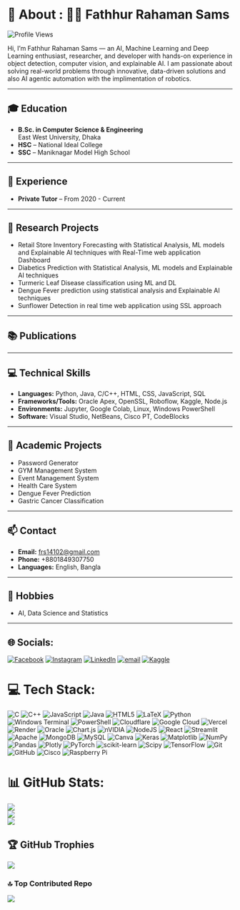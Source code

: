 # 💫 About : 👨‍💻 Fathhur Rahaman Sams
![Profile Views](https://komarev.com/ghpvc/?username=Shams200648&color=red&style=flat-square)

Hi, I’m Fathhur Rahaman Sams — an AI, Machine Learning and Deep Learning enthusiast, researcher, and developer with hands-on experience in object detection,
computer vision, and explainable AI. I am passionate about solving real-world problems through innovative, data-driven solutions and also AI agentic automation with the implimentation of robotics.

---

## 🎓 Education
 
- **B.Sc. in Computer Science & Engineering**  
  East West University, Dhaka 
- **HSC** – National Ideal College 
- **SSC** – Maniknagar Model High School 



---

## 💼 Experience

- **Private Tutor** – From 2020 - Current

---

## 🧠 Research Projects

- Retail Store Inventory Forecasting with Statistical Analysis, ML models and Explainable AI techniques with Real-Time web application Dashboard
- Diabetics Prediction with Statistical Analysis, ML models and Explainable AI techniques
- Turmeric Leaf Disease classification using ML and DL  
- Dengue Fever prediction using statistical analysis and Explainable AI techniques 
- Sunflower Detection in real time web application using SSL approach 

---

## 📚 Publications



---

## 💻 Technical Skills

- **Languages:** Python, Java, C/C++, HTML, CSS, JavaScript, SQL  
- **Frameworks/Tools:**  Oracle Apex, OpenSSL, Roboflow, Kaggle, Node.js  
- **Environments:** Jupyter, Google Colab, Linux, Windows PowerShell  
- **Software:** Visual Studio, NetBeans, Cisco PT, CodeBlocks

---

## 📂 Academic Projects

- Password Generator  
- GYM Management System  
- Event Management System
- Health Care System  
- Dengue Fever Prediction
- Gastric Cancer Classification


---

## 📫 Contact

- **Email:** frs14102@gmail.com  
- **Phone:** +8801849307750  
- **Languages:** English, Bangla  

---

## 📌 Hobbies

- AI, Data Science and Statistics  


---
## 🌐 Socials:
[![Facebook](https://img.shields.io/badge/Facebook-%231877F2.svg?logo=Facebook&logoColor=white)](https://facebook.com/f.rahaman.shams) [![Instagram](https://img.shields.io/badge/Instagram-%23E4405F.svg?logo=Instagram&logoColor=white)](https://instagram.com/_shams_alvii_) [![LinkedIn](https://img.shields.io/badge/LinkedIn-%230077B5.svg?logo=linkedin&logoColor=white)](https://www.linkedin.com/in/fathhur-rahaman-sams-43604b31a) [![email](https://img.shields.io/badge/Email-D14836?logo=gmail&logoColor=white)](mailto:frs14102@gmail.com) [![Kaggle](https://img.shields.io/badge/Kaggle-20BEFF?logo=kaggle&logoColor=white)](https://www.kaggle.com/fathhurrahamansams)

# 💻 Tech Stack:
![C](https://img.shields.io/badge/c-%2300599C.svg?style=flat&logo=c&logoColor=white) ![C++](https://img.shields.io/badge/c++-%2300599C.svg?style=flat&logo=c%2B%2B&logoColor=white) ![JavaScript](https://img.shields.io/badge/javascript-%23323330.svg?style=flat&logo=javascript&logoColor=%23F7DF1E) ![Java](https://img.shields.io/badge/java-%23ED8B00.svg?style=flat&logo=openjdk&logoColor=white) ![HTML5](https://img.shields.io/badge/html5-%23E34F26.svg?style=flat&logo=html5&logoColor=white) ![LaTeX](https://img.shields.io/badge/latex-%23008080.svg?style=flat&logo=latex&logoColor=white) ![Python](https://img.shields.io/badge/python-3670A0?style=flat&logo=python&logoColor=ffdd54) ![Windows Terminal](https://img.shields.io/badge/Windows%20Terminal-%234D4D4D.svg?style=flat&logo=windows-terminal&logoColor=white) ![PowerShell](https://img.shields.io/badge/PowerShell-%235391FE.svg?style=flat&logo=powershell&logoColor=white) ![Cloudflare](https://img.shields.io/badge/Cloudflare-F38020?style=flat&logo=Cloudflare&logoColor=white) ![Google Cloud](https://img.shields.io/badge/GoogleCloud-%234285F4.svg?style=flat&logo=google-cloud&logoColor=white) ![Vercel](https://img.shields.io/badge/vercel-%23000000.svg?style=flat&logo=vercel&logoColor=white) ![Render](https://img.shields.io/badge/Render-%46E3B7.svg?style=flat&logo=render&logoColor=white) ![Oracle](https://img.shields.io/badge/Oracle-F80000?style=flat&logo=oracle&logoColor=white) ![Chart.js](https://img.shields.io/badge/chart.js-F5788D.svg?style=flat&logo=chart.js&logoColor=white) ![nVIDIA](https://img.shields.io/badge/cuda-000000.svg?style=flat&logo=nVIDIA&logoColor=green) ![NodeJS](https://img.shields.io/badge/node.js-6DA55F?style=flat&logo=node.js&logoColor=white) ![React](https://img.shields.io/badge/react-%2320232a.svg?style=flat&logo=react&logoColor=%2361DAFB) ![Streamlit](https://img.shields.io/badge/Streamlit-%23FE4B4B.svg?style=flat&logo=streamlit&logoColor=white) ![Apache](https://img.shields.io/badge/apache-%23D42029.svg?style=flat&logo=apache&logoColor=white) ![MongoDB](https://img.shields.io/badge/MongoDB-%234ea94b.svg?style=flat&logo=mongodb&logoColor=white) ![MySQL](https://img.shields.io/badge/mysql-4479A1.svg?style=flat&logo=mysql&logoColor=white) ![Canva](https://img.shields.io/badge/Canva-%2300C4CC.svg?style=flat&logo=Canva&logoColor=white) ![Keras](https://img.shields.io/badge/Keras-%23D00000.svg?style=flat&logo=Keras&logoColor=white) ![Matplotlib](https://img.shields.io/badge/Matplotlib-%23ffffff.svg?style=flat&logo=Matplotlib&logoColor=black) ![NumPy](https://img.shields.io/badge/numpy-%23013243.svg?style=flat&logo=numpy&logoColor=white) ![Pandas](https://img.shields.io/badge/pandas-%23150458.svg?style=flat&logo=pandas&logoColor=white) ![Plotly](https://img.shields.io/badge/Plotly-%233F4F75.svg?style=flat&logo=plotly&logoColor=white) ![PyTorch](https://img.shields.io/badge/PyTorch-%23EE4C2C.svg?style=flat&logo=PyTorch&logoColor=white) ![scikit-learn](https://img.shields.io/badge/scikit--learn-%23F7931E.svg?style=flat&logo=scikit-learn&logoColor=white) ![Scipy](https://img.shields.io/badge/SciPy-%230C55A5.svg?style=flat&logo=scipy&logoColor=%white) ![TensorFlow](https://img.shields.io/badge/TensorFlow-%23FF6F00.svg?style=flat&logo=TensorFlow&logoColor=white) ![Git](https://img.shields.io/badge/git-%23F05033.svg?style=flat&logo=git&logoColor=white) ![GitHub](https://img.shields.io/badge/github-%23121011.svg?style=flat&logo=github&logoColor=white) ![Cisco](https://img.shields.io/badge/cisco-%23049fd9.svg?style=flat&logo=cisco&logoColor=black) ![Raspberry Pi](https://img.shields.io/badge/-Raspberry_Pi-C51A4A?style=flat&logo=Raspberry-Pi)
# 📊 GitHub Stats:
![](https://github-readme-stats.vercel.app/api?username=shams200648&theme=dark&hide_border=false&include_all_commits=true&count_private=false)<br/>
![](https://nirzak-streak-stats.vercel.app/?user=shams200648&theme=dark&hide_border=false)<br/>
![](https://github-readme-stats.vercel.app/api/top-langs/?username=shams200648&theme=dark&hide_border=false&include_all_commits=true&count_private=false&layout=compact)

## 🏆 GitHub Trophies
![](https://github-profile-trophy.vercel.app/?username=shams200648&theme=radical&no-frame=false&no-bg=false&margin-w=4)

### 🔝 Top Contributed Repo
![](https://github-contributor-stats.vercel.app/api?username=shams200648&limit=5&theme=dark&combine_all_yearly_contributions=true)

<!-- Proudly created with GPRM ( https://gprm.itsvg.in ) -->
